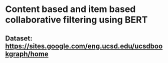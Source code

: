 # Content based and item based collaborative filtering using BERT

## Dataset: https://sites.google.com/eng.ucsd.edu/ucsdbookgraph/home
